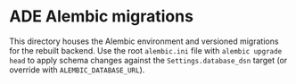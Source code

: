 # ADE Alembic migrations

This directory houses the Alembic environment and versioned migrations for the rebuilt backend.
Use the root `alembic.ini` file with `alembic upgrade head` to apply schema changes against the
`Settings.database_dsn` target (or override with `ALEMBIC_DATABASE_URL`).
